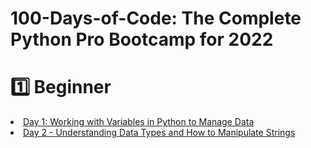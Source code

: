 # 100-Days-of-Code: The Complete Python Pro Bootcamp for 2022
# 1️⃣ Beginner 
<li> <a href ="https://github.com/marroth2808/100-Days-of-Code---The-Complete-P-ython-Pro-Bootcamp-for-2022/tree/main/Day%2001"> Day 1: Working with Variables in Python to Manage Data </a></li>
<li> <a href = https://github.com/marroth2808/100-Days-of-Code-The-Complete-Python-Pro-Bootcamp-for-2022/tree/main/Day%2002> Day 2 - Understanding Data Types and How to Manipulate Strings </a></li>
